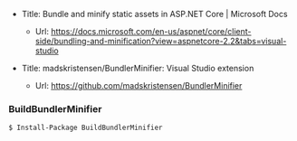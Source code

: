 ﻿* Title:	Bundle and minify static assets in ASP.NET Core | Microsoft Docs
  * Url:	https://docs.microsoft.com/en-us/aspnet/core/client-side/bundling-and-minification?view=aspnetcore-2.2&tabs=visual-studio

* Title:	madskristensen/BundlerMinifier: Visual Studio extension
  * Url:	https://github.com/madskristensen/BundlerMinifier

### BuildBundlerMinifier
```
$ Install-Package BuildBundlerMinifier  	
```
